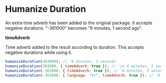 # Humanize Duration

An extra time adverb has been added to the original package. It accepts negative durations. "-361000" becomes "6 minutes, 1 second ago".

**timeAdverb**

Time adverb added to the result according to duration. This accepts negative durations while using it.

```js
humanizeDuration(363000); // '6 minutes, 3 seconds'
humanizeDuration(363000, { timeAdverb: true }); // 'in 6 minutes, 3 seconds'
humanizeDuration(-363000, { timeAdverb: true }); // '6 minutes, 3 seconds ago'
humanizeDuration(-363000, { language: "tr", timeAdverb: true }); // '6 dakika, 3 saniye önce'
```

